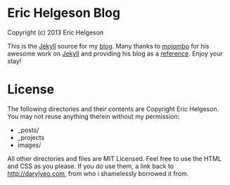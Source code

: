 # Eric Helgeson Blog

Copyright (c) 2013 Eric Helgeson

This is the [Jekyll](http://github.com/mojombo/jekyll) source for my
[blog](http://erichelgeson.github.com). Many thanks to
[mojombo](https://github.com/mojombo) for his awesome work on
[Jekyll](http://github.com/mojombo/jekyll) and providing his blog as a
[reference](http://tom.preston-werner.com/). Enjoy your stay!

# License

The following directories and their contents are Copyright Eric Helgeson.
You may not reuse anything therein without my permission:

* _posts/
* _projects
* images/
  
All other directories and files are MIT Licensed. Feel free to use the HTML and
CSS as you please. If you do use them, a link back to http://darylyeo.com, from
who i shamelessly borrowed it from.


